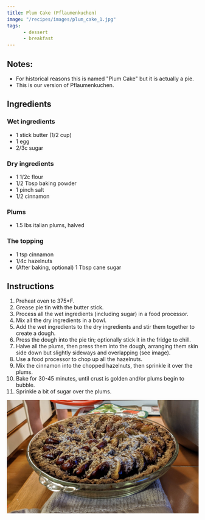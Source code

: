 ```yaml
---
title: Plum Cake (Pflaumenkuchen)
image: "/recipes/images/plum_cake_1.jpg"
tags:
      - dessert
      - breakfast
---
```


## Notes:

* For historical reasons this is named "Plum Cake" but it is actually a pie.
* This is our version of Pflaumenkuchen.

## Ingredients

### Wet ingredients

* 1 stick butter (1/2 cup)
* 1 egg
* 2/3c sugar

### Dry ingredients

* 1 1/2c flour
* 1/2 Tbsp baking powder
* 1 pinch salt
* 1/2 cinnamon

### Plums

* 1.5 lbs italian plums, halved

### The topping

* 1 tsp cinnamon
* 1/4c hazelnuts
* (After baking, optional) 1 Tbsp cane sugar

## Instructions

1. Preheat oven to 375*F.
1. Grease pie tin with the butter stick.
1. Process all the wet ingredients (including sugar) in a food processor.
1. Mix all the dry ingredients in a bowl.
1. Add the wet ingredients to the dry ingredients and stir them together to create a dough.
1. Press the dough into the pie tin; optionally stick it in the fridge to chill.
1. Halve all the plums, then press them into the dough, arranging them skin side down but slightly sideways and overlapping (see image).
1. Use a food processor to chop up all the hazelnuts.
1. Mix the cinnamon into the chopped hazelnuts, then sprinkle it over the plums.
1. Bake for 30-45 minutes, until crust is golden and/or plums begin to bubble.
1. Sprinkle a bit of sugar over the plums.

![Fondue](images/plum_cake_1.jpg)